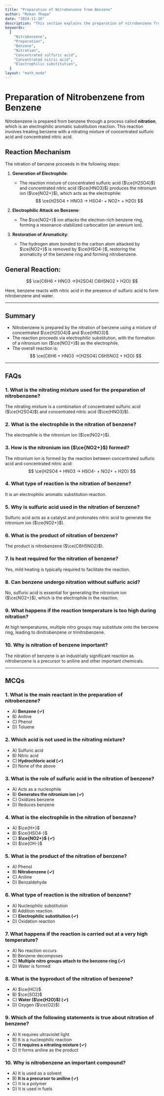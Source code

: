 ```yaml
---
title: "Preparation of Nitrobenzene from Benzene"
author: "Roman Thapa"
date: "2024-11-16"
description: "This section explains the preparation of nitrobenzene from benzene, focusing on the nitration process and its chemical reaction."
keywords:
  [
    "Nitrobenzene",
    "Preparation",
    "Benzene",
    "Nitration",
    "Concentrated sulfuric acid",
    "Concentrated nitric acid",
    "Electrophilic substitution",
  ]
layout: "math_mode"
---
```


# Preparation of Nitrobenzene from Benzene

Nitrobenzene is prepared from benzene through a process called **nitration**, which is an electrophilic aromatic substitution reaction. This reaction involves treating benzene with a nitrating mixture of concentrated sulfuric acid and concentrated nitric acid.

## Reaction Mechanism

The nitration of benzene proceeds in the following steps:

1. **Generation of Electrophile**: 
   - The reaction mixture of concentrated sulfuric acid ($\ce{H2SO4}$) and concentrated nitric acid ($\ce{HNO3}$) produces the nitronium ion ($\ce{NO2+}$), which acts as the electrophile:
     $$
     \ce{H2SO4 + HNO3 -> HSO4- + NO2+ + H2O}
     $$

2. **Electrophilic Attack on Benzene**:
   - The $\ce{NO2+}$ ion attacks the electron-rich benzene ring, forming a resonance-stabilized carbocation (an arenium ion).

3. **Restoration of Aromaticity**:
   - The hydrogen atom bonded to the carbon atom attacked by $\ce{NO2+}$ is removed by $\ce{HSO4-}$, restoring the aromaticity of the benzene ring and forming nitrobenzene.

## General Reaction:

$$
\ce{C6H6 + HNO3 ->[H2SO4] C6H5NO2 + H2O}
$$

Here, benzene reacts with nitric acid in the presence of sulfuric acid to form nitrobenzene and water.

---

## Summary

- Nitrobenzene is prepared by the nitration of benzene using a mixture of concentrated $\ce{H2SO4}$ and $\ce{HNO3}$.
- The reaction proceeds via electrophilic substitution, with the formation of a nitronium ion ($\ce{NO2+}$) as the electrophile.
- The overall reaction is:
  $$
  \ce{C6H6 + HNO3 ->[H2SO4] C6H5NO2 + H2O}
  $$

---

## FAQs

### 1. What is the nitrating mixture used for the preparation of nitrobenzene?
The nitrating mixture is a combination of concentrated sulfuric acid ($\ce{H2SO4}$) and concentrated nitric acid ($\ce{HNO3}$).

### 2. What is the electrophile in the nitration of benzene?
The electrophile is the nitronium ion ($\ce{NO2+}$).

### 3. How is the nitronium ion ($\ce{NO2+}$) formed?
The nitronium ion is formed by the reaction between concentrated sulfuric acid and concentrated nitric acid:
$$
\ce{H2SO4 + HNO3 -> HSO4- + NO2+ + H2O}
$$

### 4. What type of reaction is the nitration of benzene?
It is an electrophilic aromatic substitution reaction.

### 5. Why is sulfuric acid used in the nitration of benzene?
Sulfuric acid acts as a catalyst and protonates nitric acid to generate the nitronium ion ($\ce{NO2+}$).

### 6. What is the product of nitration of benzene?
The product is nitrobenzene ($\ce{C6H5NO2}$).

### 7. Is heat required for the nitration of benzene?
Yes, mild heating is typically required to facilitate the reaction.

### 8. Can benzene undergo nitration without sulfuric acid?
No, sulfuric acid is essential for generating the nitronium ion ($\ce{NO2+}$), which is the electrophile in the reaction.

### 9. What happens if the reaction temperature is too high during nitration?
At high temperatures, multiple nitro groups may substitute onto the benzene ring, leading to dinitrobenzene or trinitrobenzene.

### 10. Why is nitration of benzene important?
The nitration of benzene is an industrially significant reaction as nitrobenzene is a precursor to aniline and other important chemicals.

---

## MCQs

### 1. What is the main reactant in the preparation of nitrobenzene?
- A) **Benzene (✓)**
- B) Aniline
- C) Phenol
- D) Toluene

### 2. Which acid is not used in the nitrating mixture?
- A) Sulfuric acid
- B) Nitric acid
- C) **Hydrochloric acid (✓)**
- D) None of the above

### 3. What is the role of sulfuric acid in the nitration of benzene?
- A) Acts as a nucleophile
- B) **Generates the nitronium ion (✓)**
- C) Oxidizes benzene
- D) Reduces benzene

### 4. What is the electrophile in the nitration of benzene?
- A) $\ce{H+}$
- B) $\ce{HSO4-}$
- C) **$\ce{NO2+}$ (✓)**
- D) $\ce{OH-}$

### 5. What is the product of the nitration of benzene?
- A) Phenol
- B) **Nitrobenzene (✓)**
- C) Aniline
- D) Benzaldehyde

### 6. What type of reaction is the nitration of benzene?
- A) Nucleophilic substitution
- B) Addition reaction
- C) **Electrophilic substitution (✓)**
- D) Oxidation reaction

### 7. What happens if the reaction is carried out at a very high temperature?
- A) No reaction occurs
- B) Benzene decomposes
- C) **Multiple nitro groups attach to the benzene ring (✓)**
- D) Water is formed

### 8. What is the byproduct of the nitration of benzene?
- A) $\ce{HCl}$
- B) $\ce{SO2}$
- C) **Water ($\ce{H2O}$) (✓)**
- D) Oxygen ($\ce{O2}$)

### 9. Which of the following statements is true about nitration of benzene?
- A) It requires ultraviolet light
- B) It is a nucleophilic reaction
- C) **It requires a nitrating mixture (✓)**
- D) It forms aniline as the product

### 10. Why is nitrobenzene an important compound?
- A) It is used as a solvent
- B) **It is a precursor to aniline (✓)**
- C) It is a polymer
- D) It is used in fuels